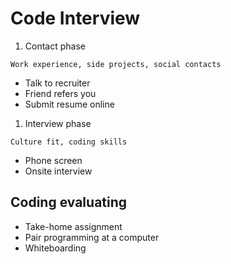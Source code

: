 # Code Interview

1. Contact phase

`Work experience, side projects, social contacts`

- Talk to recruiter
- Friend refers you
- Submit resume online

1. Interview phase

`Culture fit, coding skills`

- Phone screen
- Onsite interview

## Coding evaluating

- Take-home assignment
- Pair programming at a computer
- Whiteboarding
